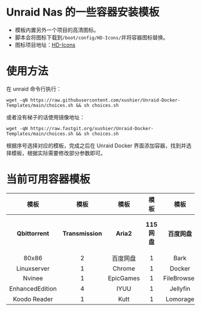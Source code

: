 # Unraid Nas 的一些容器安装模板

- 模板内置另外一个项目的高清图标。
- 脚本会将图标下载到`/boot/config/HD-Icons/`并将容器图标替换。
- 图标项目地址：[HD-Icons](https://github.com/xushier/HD-Icons)

# 使用方法
在 unraid 命令行执行：
```
wget -qN https://raw.githubusercontent.com/xushier/Unraid-Docker-Templates/main/choices.sh && sh choices.sh
```

或者没有梯子的话使用镜像地址：
```
wget -qN https://raw.fastgit.org/xushier/Unraid-Docker-Templates/main/choices.sh && sh choices.sh
```
根据序号选择对应的模板，完成之后在 Unraid Docker 界面添加容器，找到并选择模板，根据实际需要修改部分参数即可。

# 当前可用容器模板

|模板|模板|模板|模板|模板|模板|模板|
|:--:|:--:|:--:|:--:|:--:|:--:|:--:|
|**Qbittorrent**|**Transmission**|**Aria2**|**115网盘**|**百度网盘**|**阿里云盘**|Alist|
|80x86|2|百度网盘|1|Bark|1|Bitwarden|1|
|Linuxserver|1|Chrome|1|Docker|1|Draw.io|1|
|Nvinee|1|EpicGames|1|FileBrowser|1|FreshRSS|2|
|EnhancedEdition|4|IYUU|1|Jellyfin|2|可道云|1|
|Koodo Reader|1|Kutt|1|Lomorage|1|MariaDB|2|
